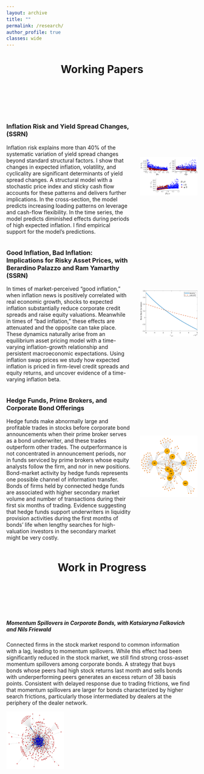 ```yaml
---
layout: archive
title: ""
permalink: /research/
author_profile: true
classes: wide
---
```

<div style="text-align: center; margin-bottom: 100px;">
    <h1>Working Papers</h1>
</div>

<div class="paper-container" style="margin-bottom: 50px text-align: justify;">
    <div class="text-container" style="flex-basis: 65%;">
        <h3>Inflation Risk and Yield Spread Changes, (SSRN)</h3>
        <p>Inflation risk explains more than 40% of the systematic variation of yield spread changes beyond standard structural factors. I show that changes in expected inflation, volatility, and cyclicality are significant determinants of yield spread changes. A structural model with a stochastic price index and sticky cash flow accounts for these patterns and delivers further implications. In the cross-section, the model predicts increasing loading patterns on leverage and cash-flow flexibility. In the time series, the model predicts diminished effects during periods of high expected inflation. I find empirical support for the model’s predictions.</p>
    </div>
    <div class="image-container" style="flex-basis: 30%;">
        <img src="/images/model_plot_all.png" alt="Image for Inflation Risk and Yield Spread Changes">
    </div>
</div>

<div class="paper-container" style="margin-bottom: 50pxtext-align: justify;">
    <div class="text-container" style="flex-basis: 65%;">
        <h3>Good Inflation, Bad Inflation: Implications for Risky Asset Prices, with Berardino Palazzo and Ram Yamarthy (SSRN)</h3>
        <p>In times of market-perceived “good inflation,” when inflation news is positively correlated with real economic growth, shocks to expected inflation substantially reduce corporate credit spreads and raise equity valuations. Meanwhile in times of “bad inflation,” these effects are attenuated and the opposite can take place. These dynamics naturally arise from an equilibrium asset pricing model with a time-varying inflation-growth relationship and persistent macroeconomic expectations. Using inflation swap prices we study how expected inflation is priced in firm-level credit spreads and equity returns, and uncover evidence of a time-varying inflation beta.</p>
    </div>
    <div class="image-container" style="flex-basis: 30%;">
        <img src="/images/bondstockcorr_xcpicov.png" alt="Image for Good Inflation, Bad Inflation: Implications for Risky Asset Prices">
    </div>
</div>

<div class="paper-container" style="margin-bottom: 50px text-align: justify;">
    <div class="text-container" style="flex-basis: 65%;">
        <h3>Hedge Funds, Prime Brokers, and Corporate Bond Offerings</h3>
        <p>Hedge funds make abnormally large and profitable trades in stocks before corporate bond announcements when their prime broker serves as a bond underwriter, and these trades outperform other trades. The outperformance is not concentrated in announcement periods, nor in funds serviced by prime brokers whose equity analysts follow the firm, and nor in new positions. Bond-market activity by hedge funds represents one possible channel of information transfer. Bonds of firms held by connected hedge funds are associated with higher secondary market volume and number of transactions during their first six months of trading. Evidence suggesting that hedge funds support underwriters in liquidity provision activities during the first months of bonds’ life when lengthy searches for high-valuation investors in the secondary market might be very costly.</p>
    </div>
    <div class="image-container" style="flex-basis: 30%;">
        <img src="/images/Plot_HF_PB_2019.jpg" alt="Image for Hedge Funds, Prime Brokers, and Corporate Bond Offerings">
    </div>
</div>

<div style="text-align: center;  margin-bottom: 100px;">
    <h1>Work in Progress</h1>
</div>

<div class="paper-container" style="margin-bottom: 50px">
    <div class="text-container" style="flex-basis: 65% text-align: justify;">
        <h5>Momentum Spillovers in Corporate Bonds, with Katsiaryna Falkovich and Nils Friewald</h5>
        <p>Connected firms in the stock market respond to common information with a lag, leading to momentum spillovers. While this effect had been significantly reduced in the stock market, we still find strong cross-asset momentum spillovers among corporate bonds. A strategy that buys bonds whose peers had high stock returns last month and sells bonds with underperforming peers generates an excess return of 38 basis points. Consistent with delayed response due to trading frictions, we find that momentum spillovers are larger for bonds characterized by higher search frictions, particularly those intermediated by dealers at the periphery of the dealer network.</p>
    </div>
    <div class="image-container" style="flex-basis: 30%;">
        <img src="/images/network_graph.png" alt="Image for Momentum Spillovers in Corporate Bonds">
    </div>
</div>

<style>
    .paper-container {
        display: flex;
        flex-wrap: wrap;
        align-items: center;
        justify-content: space-between;
    }
    .text-container {
        margin-right: 20px;
    }
    .image-container img {
        max-width: 100%;
        max-height: 100%;
    }
</style>

